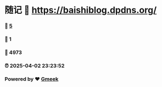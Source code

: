 # 随记 :link: https://baishiblog.dpdns.org/ 
### :page_facing_up: [5](https://baishiblog.dpdns.org//tag.html) 
### :speech_balloon: 1 
### :hibiscus: 4973 
### :alarm_clock: 2025-04-02 23:23:52 
### Powered by :heart: [Gmeek](https://github.com/Meekdai/Gmeek)
